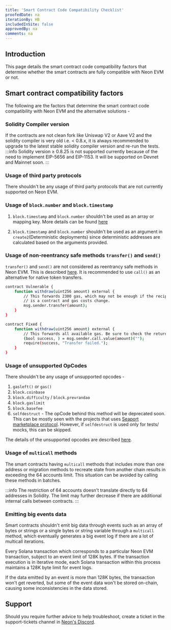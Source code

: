 ```yaml
---
title: 'Smart Contract Code Compatibility Checklist'
proofedDate: na
iterationBy: HB
includedInSite: false
approvedBy: na
comments: na
---
```


## Introduction

This page details the smart contract code compatibility factors that determine whether the smart contracts are fully compatible with Neon EVM or not.

## Smart contract compatibility factors

The following are the factors that determine the smart contract code compatibility with Neon EVM and the alternative solutions -

### Solidity Compiler version

If the contracts are not clean fork like Uniswap V2 or Aave V2 and the solidity compiler is very old i.e. < 0.8.x, it is always recommended to upgrade to the latest stable solidity compiler version and re-run the tests.
:::info
Solidity version ≥ 0.8.25 is not supported currently because of the need to implement EIP-5656 and EIP-1153. It will be supported on Devnet and Mainnet soon.
:::

### Usage of third party protocols

There shouldn't be any usage of third party protocols that are not currently supported on Neon EVM.

### Usage of `block.number` and `block.timestamp`

1. `block.timestamp` and `block.number` shouldn't be used as an array or mapping key. More details can be found [here](https://docs.neonevm.org/docs/evm_compatibility/overview#limitation-on-blocktimestamp--blocknumber-usage)

2. `block.timestamp` and `block.number` shouldn't be used as an argument in `create2`(Deterministic deployments) since deterministic addresses are calculated based on the arguments provided.

### Usage of non-reentrancy safe methods `transfer()` and `send()`

`transfer()` and `send()` are not considered as reentrancy safe methods in Neon EVM. This is described [here](https://docs.neonevm.org/docs/evm_compatibility/overview#reentrancy-safe-approaches). It is recommended to use `call()` as an alternative for native token transfers.

```sh
contract Vulnerable {
    function withdraw(uint256 amount) external {
        // This forwards 2300 gas, which may not be enough if the recipient
        // is a contract and gas costs change.
        msg.sender.transfer(amount);
    }
}

contract Fixed {
    function withdraw(uint256 amount) external {
        // This forwards all available gas. Be sure to check the return value!
        (bool success, ) = msg.sender.call.value(amount)("");
        require(success, "Transfer failed.");
    }
}
```

### Usage of unsupported OpCodes

There shouldn't be any usage of unsupported opcodes -

1. `gasleft()` or `gas()`
2. `block.coinbase`
3. `block.difficulty` / `block.prevrandao`
4. `block.gaslimit`
5. `block.basefee`
6. `selfdestruct` - The opCode behind this method will be deprecated soon. This can be mostly seen with the projects that uses [Seaport marketplace protocol](https://github.com/ProjectOpenSea/seaport/blob/main/contracts/zones/PausableZone.sol#L110). However, if `selfdestruct` is used only for tests/ mocks, this can be skipped.

The details of the unsupported opcodes are described [here](https://docs.neonevm.org/docs/evm_compatibility/opcodes).

### Usage of `multicall` methods

The smart contracts having `multicall` methods that includes more than one address or migration methods to recreate state from another chain results in exceeding the 64 accounts limit. This situation can be avoided by calling these methods in batches.

:::info
The restriction of 64 accounts doesn't translate directly to 64 addresses in Solidity. The limit may further decrease if there are additional internal calls between contracts.
:::

### Emitting big events data

Smart contracts shouldn't emit big data through events such as an array of bytes or strings or a single bytes or string variable through a `multicall` method, which eventually generates a big event log if there are a lot of multicall iterations.

Every Solana transaction which corresponds to a particular Neon EVM transaction, subject to an event limit of 128K bytes. If the transaction execution is in iterative mode, each Solana transaction within this process maintains a 128K byte limit for event logs.

If the data emitted by an event is more than 128K bytes, the transaction won't get reverted, but some of the event data won't be stored on-chain, causing some inconsistencies in the data stored.

## Support

Should you require further advice to help troubleshoot, create a ticket in the support-tickets channel in [Neon's Discord](https://discord.gg/neonevm).
